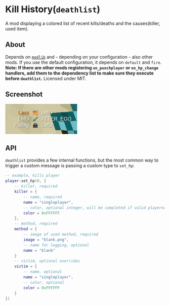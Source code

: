 # Kill History(`deathlist`)
A mod displaying a colored list of recent kills/deaths and the causes(killer, used item).

## About

Depends on [`modlib`](https://github.com/appgurueu/modlib) and - depending on your configuration - also other mods. If you use the default configuration, it depends on `default` and `fire`.
**Note: If there are other mods registering `on_punchplayer` or `on_hp_change` handlers, add them to the dependency list to make sure they execute before `deathlist`.**
Licensed under MIT.

## Screenshot

![Screenshot](https://raw.githubusercontent.com/appgurueu/deathlist/master/screenshot.png)

## API

`deathlist` provides a few internal functions, but the most common way to trigger a custom message is passing a custom type to `set_hp`:

```lua
-- example, kills player
player:set_hp(0, {
    -- killer, required
    killer = {
        -- name, required
        name = "singleplayer",
        -- color, optional integer, will be completed if valid playername
        color = 0xFFFFFF
    },
    -- method, required
    method = {
        -- image of used method, required
        image = "blank.png",
        -- name for logging, optional
        name = "blank"
    }
    -- victim, optional overrides
    victim = {
        -- name, optional
        name = "singleplayer",
        -- color, optional
        color = 0xFFFFFF
    }
})
```